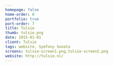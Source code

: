 ```yaml
---
homepage: false
home-order: 0
portfolio: true
port-order: 7
title: Tulsie
thumb: tulsie.png
date: 2015-01-01
client: Tulsie
tags: website, Symfony Sonata
screens: tulsie-screen1.png,tulsie-screen2.png
website: http://tulsie.nl/
---
```

